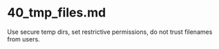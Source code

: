 # 40_tmp_files.md
Use secure temp dirs, set restrictive permissions, do not trust filenames from users.
